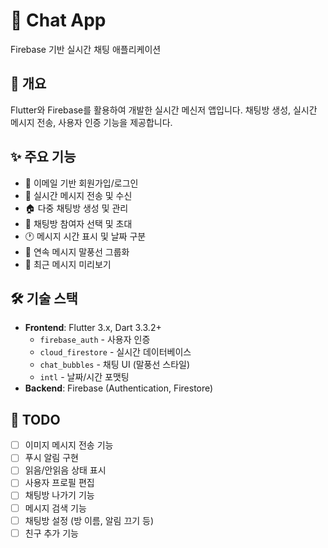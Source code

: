 # 💬 Chat App

Firebase 기반 실시간 채팅 애플리케이션

## 📖 개요

Flutter와 Firebase를 활용하여 개발한 실시간 메신저 앱입니다. 채팅방 생성, 실시간 메시지 전송, 사용자 인증 기능을 제공합니다.

## ✨ 주요 기능

- 🔐 이메일 기반 회원가입/로그인
- 💬 실시간 메시지 전송 및 수신
- 🏠 다중 채팅방 생성 및 관리
- 👥 채팅방 참여자 선택 및 초대
- 🕐 메시지 시간 표시 및 날짜 구분
- 💭 연속 메시지 말풍선 그룹화
- 👀 최근 메시지 미리보기

## 🛠 기술 스택

- **Frontend**: Flutter 3.x, Dart 3.3.2+
  - `firebase_auth` - 사용자 인증
  - `cloud_firestore` - 실시간 데이터베이스
  - `chat_bubbles` - 채팅 UI (말풍선 스타일)
  - `intl` - 날짜/시간 포맷팅
- **Backend**: Firebase (Authentication, Firestore)

## 📝 TODO

- [ ] 이미지 메시지 전송 기능
- [ ] 푸시 알림 구현
- [ ] 읽음/안읽음 상태 표시
- [ ] 사용자 프로필 편집
- [ ] 채팅방 나가기 기능
- [ ] 메시지 검색 기능
- [ ] 채팅방 설정 (방 이름, 알림 끄기 등)
- [ ] 친구 추가 기능
